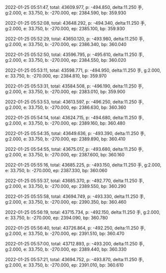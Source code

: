 2022-01-25 05:51:47, total: 43609.977, p: -494.850, delta:11.250 手, g:2.000, e: 33.750, b: -270.000, ep: 2384.590, bp: 359.930

2022-01-25 05:52:08, total: 43648.292, p: -494.340, delta:11.250 手, g:2.000, e: 33.750, b: -270.000, ep: 2385.100, bp: 359.930

2022-01-25 05:52:29, total: 43650.120, p: -493.980, delta:11.250 手, g:2.000, e: 33.750, b: -270.000, ep: 2386.340, bp: 360.040

2022-01-25 05:52:50, total: 43596.795, p: -495.610, delta:11.250 手, g:2.000, e: 33.750, b: -270.000, ep: 2384.550, bp: 360.020

2022-01-25 05:53:11, total: 43598.771, p: -494.950, delta:11.250 手, g:2.000, e: 33.750, b: -270.000, ep: 2384.810, bp: 359.970

2022-01-25 05:53:31, total: 43584.508, p: -496.190, delta:11.250 手, g:2.000, e: 33.750, b: -270.000, ep: 2383.010, bp: 359.900

2022-01-25 05:53:53, total: 43613.597, p: -496.250, delta:11.250 手, g:2.000, e: 33.750, b: -270.000, ep: 2386.630, bp: 360.360

2022-01-25 05:54:14, total: 43624.715, p: -494.680, delta:11.250 手, g:2.000, e: 33.750, b: -270.000, ep: 2389.160, bp: 360.480

2022-01-25 05:54:35, total: 43649.636, p: -493.390, delta:11.250 手, g:2.000, e: 33.750, b: -270.000, ep: 2389.890, bp: 360.410

2022-01-25 05:54:55, total: 43675.017, p: -493.680, delta:11.250 手, g:2.000, e: 33.750, b: -270.000, ep: 2387.600, bp: 360.160

2022-01-25 05:55:16, total: 43685.225, p: -493.150, delta:11.250 手, g:2.000, e: 33.750, b: -270.000, ep: 2387.330, bp: 360.060

2022-01-25 05:55:37, total: 43685.370, p: -492.770, delta:11.250 手, g:2.000, e: 33.750, b: -270.000, ep: 2389.550, bp: 360.290

2022-01-25 05:55:58, total: 43694.749, p: -493.330, delta:11.250 手, g:2.000, e: 33.750, b: -270.000, ep: 2390.350, bp: 360.460

2022-01-25 05:56:19, total: 43715.734, p: -492.150, delta:11.250 手, g:2.000, e: 33.750, b: -270.000, ep: 2394.090, bp: 360.780

2022-01-25 05:56:40, total: 43726.864, p: -492.250, delta:11.250 手, g:2.000, e: 33.750, b: -270.000, ep: 2391.510, bp: 360.470

2022-01-25 05:57:00, total: 43712.893, p: -493.200, delta:11.250 手, g:2.000, e: 33.750, b: -270.000, ep: 2389.440, bp: 360.330

2022-01-25 05:57:21, total: 43694.752, p: -493.870, delta:11.250 手, g:2.000, e: 33.750, b: -270.000, ep: 2391.010, bp: 360.610